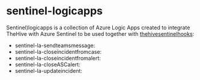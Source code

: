 # sentinel-logicapps

Sentinel)logicapps is a collection of Azure Logic Apps created to integrate TheHive with Azure Sentinel to be used together with [thehivesentinelhooks](../thehive-sentinel-hooks):

- sentinel-la-sendteamsmessage:
- sentinel-la-closeincidentfromcase: 
- sentinel-la-closeincidentfromalert:
- sentinel-la-closeASCalert:
- sentinel-la-updateincident:
